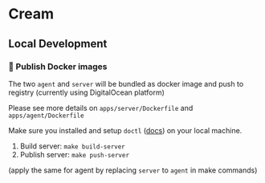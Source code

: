 # Cream

## Local Development

### 🐳 Publish Docker images

The two `agent` and `server` will be bundled as docker image and push to registry (currently using DigitalOcean platform)

Please see more details on `apps/server/Dockerfile` and `apps/agent/Dockerfile`

Make sure you installed and setup `doctl` ([docs](https://docs.digitalocean.com/reference/doctl/how-to/install/)) on your local machine.

1. Build server: `make build-server`
2. Publish server: `make push-server`

(apply the same for agent by replacing `server` to `agent` in make commands)
